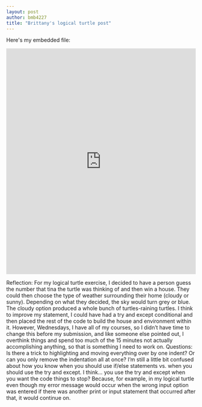 ```yaml
---
layout: post
author: bmb4227
title: "Brittany's logical turtle post"
---
```


Here's my embedded file:
<iframe src="https://trinket.io/embed/python/a9cba1de23" width="100%" height="600" frameborder="0" marginwidth="0" marginheight="0" allowfullscreen></iframe>

Reflection:
For my logical turtle exercise, I decided to have a person guess the number that tina the turtle was thinking of and then win a house. They could then choose the type of weather surrounding their home (cloudy or sunny). Depending on what they decided, the sky would turn grey or blue. The cloudy option produced a whole bunch of turtles-raining turtles. I think to improve my statement, I could have had a try and except conditional and then placed the rest of the code to build the house and environment within it. However, Wednesdays, I have all of my courses, so I didn’t have time to change this before my submission, and like someone else pointed out, I overthink things and spend too much of the 15 minutes not actually accomplishing anything, so that is something I need to work on.
Questions: Is there a trick to highlighting and moving everything over by one indent? Or can you only remove the indentation all at once? I’m still a little bit confused about how you know when you should use if/else statements vs. when you should use the try and except. I think… you use the try and except when you want the code things to stop? Because, for example, in my logical turtle even though my error message would occur when the wrong input option was entered if there was another print or input statement that occurred after that, it would continue on.
